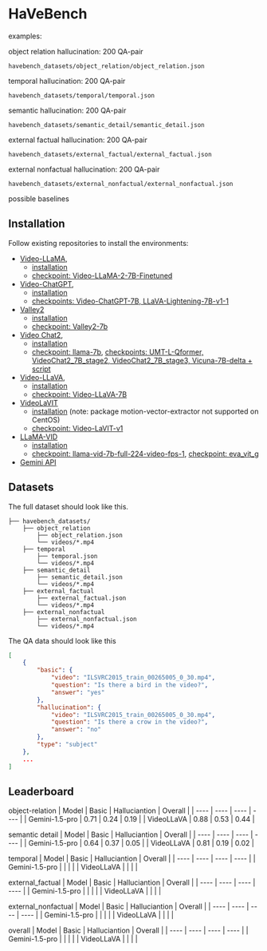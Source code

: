 # HaVeBench

examples:



object relation hallucination: 200 QA-pair

`havebench_datasets/object_relation/object_relation.json`

temporal hallucination: 200 QA-pair

`havebench_datasets/temporal/temporal.json`

semantic hallucination: 200 QA-pair

`havebench_datasets/semantic_detail/semantic_detail.json`

external factual hallucination: 200 QA-pair

`havebench_datasets/external_factual/external_factual.json`

external nonfactual hallucination: 200 QA-pair

`havebench_datasets/external_nonfactual/external_nonfactual.json`



possible baselines

## Installation

Follow existing repositories to install the environments:

- [Video-LLaMA](https://github.com/DAMO-NLP-SG/Video-LLaMA), 
    - [installation](https://github.com/DAMO-NLP-SG/Video-LLaMA?tab=readme-ov-file#usage)
    - [checkpoint: Video-LLaMA-2-7B-Finetuned](https://github.com/DAMO-NLP-SG/Video-LLaMA?tab=readme-ov-file#pre-trained--fine-tuned-checkpoints)
- [Video-ChatGPT](https://github.com/mbzuai-oryx/Video-ChatGPT), 
    - [installation](https://github.com/mbzuai-oryx/Video-ChatGPT?tab=readme-ov-file#installation-wrench)
    - [checkpoints: Video-ChatGPT-7B, LLaVA-Lightening-7B-v1-1](https://github.com/mbzuai-oryx/Video-ChatGPT/blob/main/docs/offline_demo.md#download-video-chatgpt-weights)
- [Valley2](https://github.com/RupertLuo/Valley)
    - [installation](https://github.com/RupertLuo/Valley?tab=readme-ov-file#install)
    - [checkpoint: Valley2-7b](https://huggingface.co/luoruipu1/Valley2-7b)
- [Video Chat2](https://github.com/OpenGVLab/Ask-Anything), 
    - [installation](https://github.com/OpenGVLab/Ask-Anything/tree/main/video_chat2#usage)
    - [checkpoint: llama-7b](https://github.com/OpenGVLab/Ask-Anything/issues/150), [checkpoints: UMT-L-Qformer, VideoChat2_7B_stage2, VideoChat2_7B_stage3, Vicuna-7B-delta + script](https://github.com/OpenGVLab/Ask-Anything/issues/130)
- [Video-LLaVA](https://github.com/PKU-YuanGroup/Video-LLaVA), 
    - [installation](https://github.com/PKU-YuanGroup/Video-LLaVA?tab=readme-ov-file#%EF%B8%8F-requirements-and-installation)
    - [checkpoint: Video-LLaVA-7B](https://huggingface.co/LanguageBind/Video-LLaVA-7B)
- [VideoLaVIT](https://github.com/jy0205/LaVIT/tree/main/VideoLaVIT)
    - [installation](https://github.com/jy0205/LaVIT/tree/main/VideoLaVIT#requirements) (note: package motion-vector-extractor not supported on CentOS)
    - [checkpoint: Video-LaVIT-v1](https://huggingface.co/rain1011/Video-LaVIT-v1/tree/main/language_model_sft)
- [LLaMA-VID](https://github.com/dvlab-research/LLaMA-VID)
    - [installation](https://github.com/dvlab-research/LLaMA-VID?tab=readme-ov-file#install)
    - [checkpoint: llama-vid-7b-full-224-video-fps-1](https://huggingface.co/YanweiLi/llama-vid-7b-full-224-video-fps-1), [checkpoint: eva_vit_g](https://storage.googleapis.com/sfr-vision-language-research/LAVIS/models/BLIP2/eva_vit_g.pth)
- [Gemini API](https://github.com/google-gemini/cookbook)

## Datasets

The full dataset should look like this.
```
├── havebench_datasets/
    ├── object_relation
        ├── object_relation.json
        └── videos/*.mp4
    ├── temporal
        ├── temporal.json
        └── videos/*.mp4
    ├── semantic_detail
        ├── semantic_detail.json
        └── videos/*.mp4
    ├── external_factual
        ├── external_factual.json
        └── videos/*.mp4
    ├── external_nonfactual
        ├── external_nonfactual.json
        └── videos/*.mp4
```
The QA data should look like this
```json
[
    {
        "basic": {
            "video": "ILSVRC2015_train_00265005_0_30.mp4",
            "question": "Is there a bird in the video?",
            "answer": "yes"
        },
        "hallucination": {
            "video": "ILSVRC2015_train_00265005_0_30.mp4",
            "question": "Is there a crow in the video?",
            "answer": "no"
        },
        "type": "subject"
    },
    ...
]
```

## Leaderboard

object-relation
|  Model    |  Basic    |  Halluciantion     |  Overall |
| ---- | ---- | ---- | ---- |
|  Gemini-1.5-pro    |  0.71    |  0.24    | 0.19     |
|  VideoLLaVA    |  0.88    | 0.53     | 0.44     |

semantic detail
|  Model    |  Basic    |  Halluciantion     |  Overall |
| ---- | ---- | ---- | ---- |
|   Gemini-1.5-pro   |   0.64   |    0.37  |   0.05   |
|  VideoLLaVA    |  0.81    | 0.19     | 0.02     |


temporal
|  Model    |  Basic    |  Halluciantion     |  Overall |
| ---- | ---- | ---- | ---- |
|   Gemini-1.5-pro   |      |      |      |
|  VideoLLaVA    |      |      |      |


external_factual
|  Model    |  Basic    |  Halluciantion     |  Overall |
| ---- | ---- | ---- | ---- |
|   Gemini-1.5-pro   |      |      |      |
|  VideoLLaVA    |      |      |      |


external_nonfactual
|  Model    |  Basic    |  Halluciantion     |  Overall |
| ---- | ---- | ---- | ---- |
|   Gemini-1.5-pro   |      |      |      |
|  VideoLLaVA    |      |      |      |



overall
|  Model    |  Basic    |  Halluciantion     |  Overall |
| ---- | ---- | ---- | ---- |
|   Gemini-1.5-pro   |      |      |      |
|  VideoLLaVA    |      |      |      |


